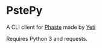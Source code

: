 PstePy
======

A CLI client for [Phaste](https://github.com/FoxDev/Phaste) made by
[Yeti](https://github.com/BranicYeti)

Requires Python 3 and requests.
